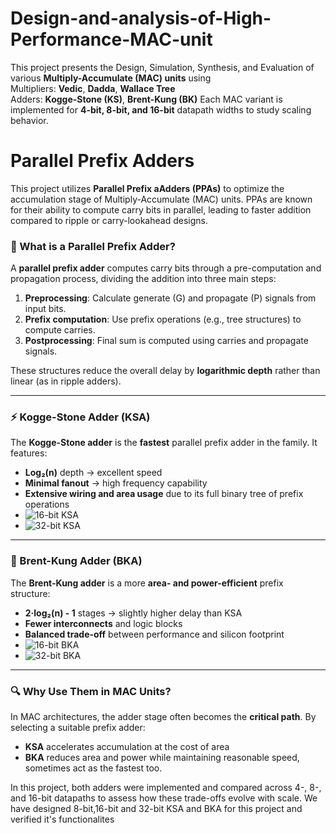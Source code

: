 # Design-and-analysis-of-High-Performance-MAC-unit
This project presents the Design, Simulation, Synthesis, and Evaluation of various **Multiply-Accumulate (MAC) units** using\
 Multipliers: **Vedic**, **Dadda**, **Wallace Tree** \
Adders: **Kogge-Stone (KS)**, **Brent-Kung (BK)** 
Each MAC variant is implemented for **4-bit, 8-bit, and 16-bit** datapath widths to study scaling behavior.

# Parallel Prefix Adders
   This project utilizes **Parallel Prefix aAdders (PPAs)** to optimize the accumulation stage of Multiply-Accumulate (MAC) units. PPAs are known for their ability to compute carry bits in parallel, leading to faster addition compared to ripple or carry-lookahead designs.

### 🧠 What is a Parallel Prefix Adder?

A **parallel prefix adder** computes carry bits through a pre-computation and propagation process, dividing the addition into three main steps:
1. **Preprocessing**: Calculate generate (G) and propagate (P) signals from input bits.
2. **Prefix computation**: Use prefix operations (e.g., tree structures) to compute carries.
3. **Postprocessing**: Final sum is computed using carries and propagate signals.

These structures reduce the overall delay by **logarithmic depth** rather than linear (as in ripple adders).

---

### ⚡ Kogge-Stone Adder (KSA)

The **Kogge-Stone adder** is the **fastest** parallel prefix adder in the family. It features:
- **Log₂(n)** depth → excellent speed
- **Minimal fanout** → high frequency capability
- **Extensive wiring and area usage** due to its full binary tree of prefix operations
- ![16-bit KSA](https://github.com/user-attachments/assets/6d08a814-79d9-4ce7-ae25-578e058f1a12)
- ![32-bit KSA](https://github.com/user-attachments/assets/4270aa33-a852-4681-bcec-0b318649ca40)


---

### 🔧 Brent-Kung Adder (BKA)

The **Brent-Kung adder** is a more **area- and power-efficient** prefix structure:
- **2·log₂(n) - 1** stages → slightly higher delay than KSA
- **Fewer interconnects** and logic blocks
- **Balanced trade-off** between performance and silicon footprint
- ![16-bit BKA](https://github.com/user-attachments/assets/dd5eb6eb-bb81-4f3f-a238-e918ac688b47)
- ![32-bit BKA](https://github.com/user-attachments/assets/6a16881a-8047-43af-ae94-c37d46d4f26a)

---

### 🔍 Why Use Them in MAC Units?

In MAC architectures, the adder stage often becomes the **critical path**. By selecting a suitable prefix adder:
- **KSA** accelerates accumulation at the cost of area
- **BKA** reduces area and power while maintaining reasonable speed, sometimes act as the fastest too.

In this project, both adders were implemented and compared across 4-, 8-, and 16-bit datapaths to assess how these trade-offs evolve with scale. 
We have designed 8-bit,16-bit and 32-bit KSA and BKA for this project and verified it's functionalites


